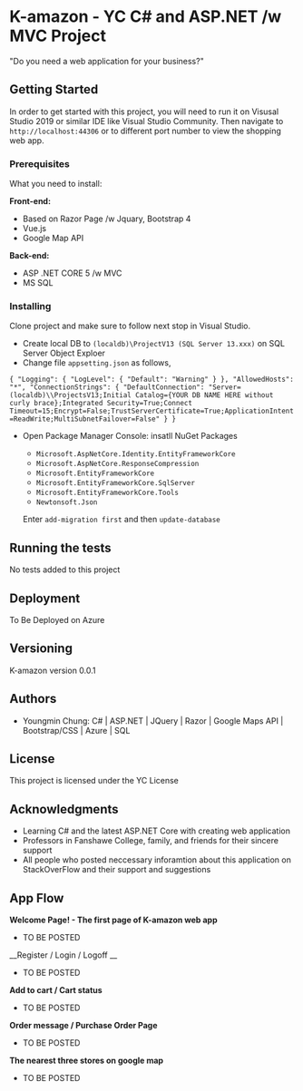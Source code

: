 # K-amazon - YC C# and ASP.NET /w MVC  Project

"Do you need a web application for your business?"


## Getting Started

In order to get started with this project, you will need to run it on Visusal Studio 2019 or similar IDE like Visual Studio Community. Then navigate to `http://localhost:44306` or to different port number to view the shopping web app. 

### Prerequisites

What you need to install:

__Front-end:__
- Based on Razor Page /w Jquary, Bootstrap 4
- Vue.js
- Google Map API

__Back-end:__
- ASP .NET CORE 5 /w MVC
- MS SQL

### Installing

Clone project and make sure to follow next stop in Visual Studio.
- Create local DB to `(localdb)\ProjectV13 (SQL Server 13.xxx)` on SQL Server Object Exploer
- Change file `appsetting.json` as follows,

`{
"Logging": {
  "LogLevel": {
    "Default": "Warning"
    }
  },
"AllowedHosts": "*",
"ConnectionStrings": {
  "DefaultConnection": "Server=(localdb)\\ProjectsV13;Initial Catalog={YOUR DB NAME HERE without curly brace};Integrated Security=True;Connect Timeout=15;Encrypt=False;TrustServerCertificate=True;ApplicationIntent=ReadWrite;MultiSubnetFailover=False"
  }
}`
- Open Package Manager Console: 
   insatll NuGet Packages
  - `Microsoft.AspNetCore.Identity.EntityFrameworkCore`
  - `Microsoft.AspNetCore.ResponseCompression`
  - `Microsoft.EntityFrameworkCore`
  - `Microsoft.EntityFrameworkCore.SqlServer`
  - `Microsoft.EntityFrameworkCore.Tools`
  - `Newtonsoft.Json`
  
   Enter `add-migration first` and then `update-database`

## Running the tests

No tests added to this project

## Deployment

To Be Deployed on Azure

## Versioning

K-amazon version 0.0.1

## Authors

* Youngmin Chung: C# | ASP.NET | JQuery | Razor  | Google Maps API | Bootstrap/CSS | Azure | SQL



## License

This project is licensed under the YC License

## Acknowledgments

* Learning C# and the latest ASP.NET Core with creating web application
* Professors in Fanshawe College, family, and friends for their sincere support 
* All people who posted neccessary inforamtion about this application on StackOverFlow and their support and suggestions



## App Flow

__Welcome Page! - The first page of K-amazon web app__
- TO BE POSTED

__Register / Login / Logoff __
- TO BE POSTED

__Add to cart / Cart status__
- TO BE POSTED

__Order message / Purchase Order Page__
- TO BE POSTED

__The nearest three stores on google map__
- TO BE POSTED
